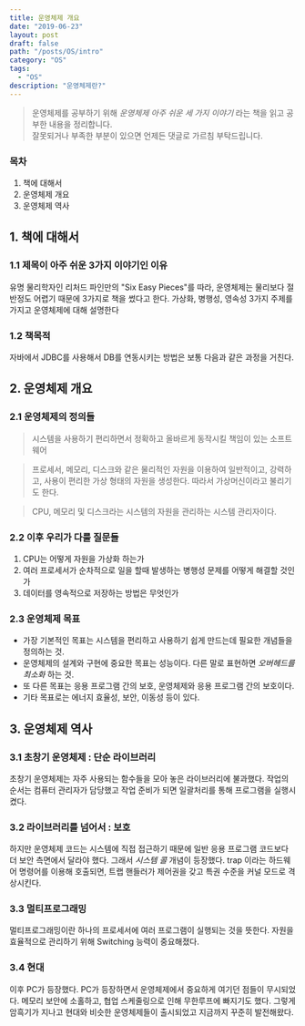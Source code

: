 ```yaml
---
title: 운영체제 개요
date: "2019-06-23"
layout: post
draft: false
path: "/posts/OS/intro"
category: "OS"
tags:
  - "OS"
description: "운영체제란?"
---
```


> 운영체제를 공부하기 위해 *운영체제 아주 쉬운 세 가지 이야기* 라는 책을 읽고 공부한 내용을 정리합니다.  
> 잘못되거나 부족한 부분이 있으면 언제든 댓글로 가르침 부탁드립니다.


### 목차
1. 책에 대해서
2. 운영체제 개요
3. 운영체제 역사
  
  
## 1. 책에 대해서
### 1.1 제목이 아주 쉬운 3가지 이야기인 이유
유명 물리학자인 리처드 파인만의 "Six Easy Pieces"를 따라, 운영체제는 물리보다 절반정도 어렵기 때문에 3가지로 책을 썼다고 한다. 가상화, 병행성, 영속성 3가지 주제를 가지고 운영체제에 대해 설명한다

### 1.2 책목적
자바에서 JDBC를 사용해서 DB를 연동시키는 방법은 보통 다음과 같은 과정을 거친다.
  


## 2. 운영체제 개요
### 2.1 운영체제의 정의들
> 시스템을 사용하기 편리하면서 정확하고 올바르게 동작시킬 책임이 있는 소프트웨어

> 프로세서, 메모리, 디스크와 같은 물리적인 자원을 이용하여 일반적이고, 강력하고, 사용이 편리한 가상 형태의 자원을 생성한다. 따라서 가상머신이라고 불리기도 한다.

> CPU, 메모리 및 디스크라는 시스템의 자원을 관리하는 시스템 관리자이다.

### 2.2 이후 우리가 다룰 질문들
1. CPU는 어떻게 자원을 가상화 하는가
2. 여러 프로세서가 순차적으로 일을 할때 발생하는 병행성 문제를 어떻게 해결할 것인가
3. 데이터를 영속적으로 저장하는 방법은 무엇인가

### 2.3 운영체제 목표
- 가장 기본적인 목표는 시스템을 편리하고 사용하기 쉽게 만드는데 필요한 개념들을 정의하는 것.
- 운영체제의 설계와 구현에 중요한 목표는 성능이다. 다른 말로 표현하면 *오버헤드를 최소화* 하는 것.
- 또 다른 목표는 응용 프로그램 간의 보호, 운영체제와 응용 프로그램 간의 보호이다.
- 기타 목표로는 에너지 효율성, 보안, 이동성 등이 있다.



## 3. 운영체제 역사
### 3.1 초창기 운영체제 : 단순 라이브러리
초창기 운영체제는 자주 사용되는 함수들을 모아 놓은 라이브러리에 불과했다. 작업의 순서는 컴퓨터 관리자가 담당했고 작업 준비가 되면 일괄처리를 통해 프로그램을 실행시켰다.

### 3.2 라이브러리를 넘어서 : 보호
하지만 운영체제 코드는 시스템에 직접 접근하기 때문에 일반 응용 프로그램 코드보다 더 보안 측면에서 달라야 했다. 그래서 *시스템 콜* 개념이 등장했다. trap 이라는 하드웨어 명령어를 이용해 호출되면, 트랩 핸들러가 제어권을 갖고 특권 수준을 커널 모드로 격상시킨다.

### 3.3 멀티프로그래밍
멀티프로그래밍이란 하나의 프로세서에 여러 프로그램이 실행되는 것을 뜻한다. 자원을 효율적으로 관리하기 위해 Switching 능력이 중요해졌다.

### 3.4 현대
이후 PC가 등장했다. PC가 등장하면서 운영체제에서 중요하게 여기던 점들이 무시되었다. 메모리 보안에 소홀하고, 협업 스케줄링으로 인해 무한루프에 빠지기도 했다. 그렇게 암흑기가 지나고 현대와 비슷한 운영체제들이 출시되었고 지금까지 꾸준히 발전해왔다.

